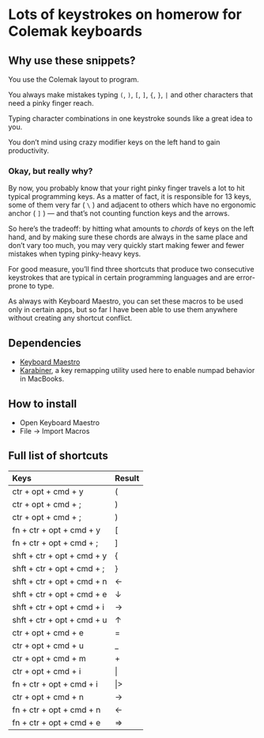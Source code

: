 # Lots of keystrokes on homerow for Colemak keyboards

## Why use these snippets?
You use the Colemak layout to program.

You always make mistakes typing `(`, `)`, `[`, `]`, `{`, `}`, `|` and other characters that need a pinky finger reach.

Typing character combinations in one keystroke sounds like a great idea to you.

You don’t mind using crazy modifier keys on the left hand to gain productivity.

### Okay, but really why?
By now, you probably know that your right pinky finger travels a lot to hit typical programming keys.
As a matter of fact, it is responsible for 13 keys, some of them very far ( `\` ) and adjacent to others which have no ergonomic anchor ( `]` ) — and that’s not counting function keys and the arrows.

So here’s the tradeoff: by hitting what amounts to _chords_ of keys on the left hand, and by making sure these chords are always in the same place and don’t vary too much, you may very quickly start making fewer and fewer mistakes when typing pinky-heavy keys.

For good measure, you’ll find three shortcuts that produce two consecutive keystrokes that are typical in certain programming languages and are error-prone to type.

As always with Keyboard Maestro, you can set these macros to be used only in certain apps, but so far I have been able to use them anywhere without creating any shortcut conflict.

## Dependencies

* [Keyboard Maestro](http://www.keyboardmaestro.com/)
* [Karabiner](https://pqrs.org/osx/karabiner/), a key remapping utility used here to enable numpad behavior in MacBooks.

## How to install

* Open Keyboard Maestro
* File → Import Macros

## Full list of shortcuts

| Keys                        | Result                  |
|:----------------------------|:------------------------|
| ctr + opt + cmd + y         | (                       |
| ctr + opt + cmd + ;         | )                       |
| ctr + opt + cmd + ;         | )                       |
| fn + ctr + opt + cmd + y    | [                       |
| fn + ctr + opt + cmd + ;    | ]                       |
| shft + ctr + opt + cmd + y  | {                       |
| shft + ctr + opt + cmd + ;  | }                       |
| shft + ctr + opt + cmd + n  | ←                       |
| shft + ctr + opt + cmd + e  | ↓                       |
| shft + ctr + opt + cmd + i  | →                       |
| shft + ctr + opt + cmd + u  | ↑                       |
| ctr + opt + cmd + e         | =                       |
| ctr + opt + cmd + u         | _                       |
| ctr + opt + cmd + m         | +                       |
| ctr + opt + cmd + i         | \|                      |
| fn + ctr + opt + cmd + i    | \|>                     |
| ctr + opt + cmd + n         | ->                      |
| fn + ctr + opt + cmd + n    | <-                      |
| fn + ctr + opt + cmd + e    | =>                      |
